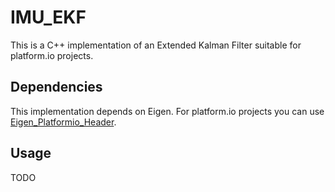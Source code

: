 # IMU_EKF

This is a C++ implementation of an Extended Kalman Filter suitable for platform.io projects.

## Dependencies

This implementation depends on Eigen. For platform.io projects you can use [Eigen_Platformio_Header](https://github.com/hobbeshunter/Eigen_Platformio_Header).

## Usage

TODO